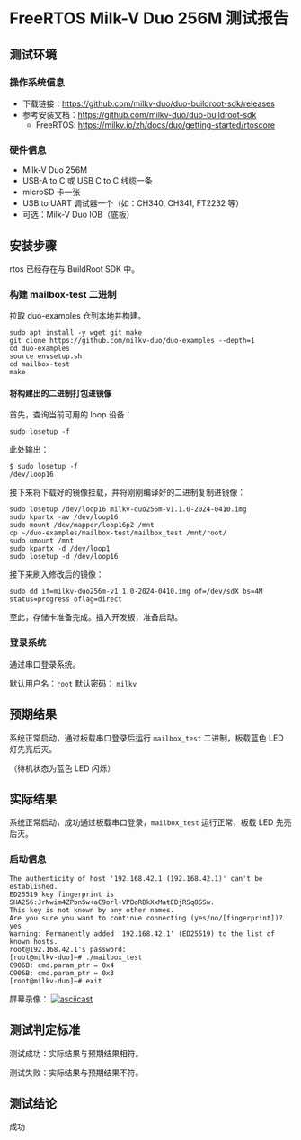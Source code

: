 # FreeRTOS Milk-V Duo 256M 测试报告

## 测试环境

### 操作系统信息

- 下载链接：https://github.com/milkv-duo/duo-buildroot-sdk/releases
- 参考安装文档：https://github.com/milkv-duo/duo-buildroot-sdk
    - FreeRTOS: https://milkv.io/zh/docs/duo/getting-started/rtoscore

### 硬件信息

- Milk-V Duo 256M
- USB-A to C 或 USB C to C 线缆一条
- microSD 卡一张
- USB to UART 调试器一个（如：CH340, CH341, FT2232 等）
- 可选：Milk-V Duo IOB（底板）

## 安装步骤

rtos 已经存在与 BuildRoot SDK 中。

### 构建 mailbox-test 二进制

拉取 duo-examples 仓到本地并构建。

```shell
sudo apt install -y wget git make
git clone https://github.com/milkv-duo/duo-examples --depth=1
cd duo-examples
source envsetup.sh
cd mailbox-test
make
```
#### 将构建出的二进制打包进镜像

首先，查询当前可用的 loop 设备：

```shell
sudo losetup -f
```

此处输出：

```shell
$ sudo losetup -f
/dev/loop16
```

接下来将下载好的镜像挂载，并将刚刚编译好的二进制复制进镜像：

```shell
sudo losetup /dev/loop16 milkv-duo256m-v1.1.0-2024-0410.img
sudo kpartx -av /dev/loop16
sudo mount /dev/mapper/loop16p2 /mnt
cp ~/duo-examples/mailbox-test/mailbox_test /mnt/root/
sudo umount /mnt
sudo kpartx -d /dev/loop1
sudo losetup -d /dev/loop16 
```

接下来刷入修改后的镜像：

```shell
sudo dd if=milkv-duo256m-v1.1.0-2024-0410.img of=/dev/sdX bs=4M status=progress oflag=direct
```

至此，存储卡准备完成。插入开发板，准备启动。

### 登录系统

通过串口登录系统。

默认用户名：`root`
默认密码： `milkv`

## 预期结果

系统正常启动，通过板载串口登录后运行 `mailbox_test` 二进制，板载蓝色 LED 灯先亮后灭。

（待机状态为蓝色 LED 闪烁）

## 实际结果

系统正常启动，成功通过板载串口登录，`mailbox_test` 运行正常，板载 LED 先亮后灭。

### 启动信息

```log
The authenticity of host '192.168.42.1 (192.168.42.1)' can't be established.
ED25519 key fingerprint is SHA256:JrNwim4ZPbnSw+aC9orl+VPBoRBkXxMatEDjRSq8SSw.
This key is not known by any other names.
Are you sure you want to continue connecting (yes/no/[fingerprint])? yes
Warning: Permanently added '192.168.42.1' (ED25519) to the list of known hosts.
root@192.168.42.1's password: 
[root@milkv-duo]~# ./mailbox_test 
C906B: cmd.param_ptr = 0x4
C906B: cmd.param_ptr = 0x3
[root@milkv-duo]~# exit

```

屏幕录像：
[![asciicast](https://asciinema.org/a/MhkD6TsSDQ9N0w4u2k6VUHn3s.svg)](https://asciinema.org/a/MhkD6TsSDQ9N0w4u2k6VUHn3s)

## 测试判定标准

测试成功：实际结果与预期结果相符。

测试失败：实际结果与预期结果不符。

## 测试结论

成功